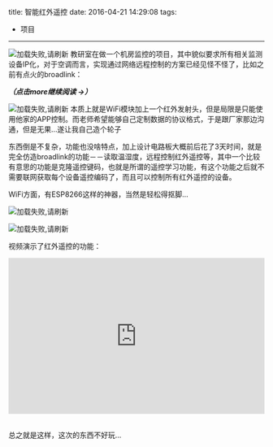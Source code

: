 title: 智能红外遥控
date: 2016-04-21 14:29:08
tags:
- 项目
---
![加载失败,请刷新](/img/IRemote2.jpg)
教研室在做一个机房监控的项目，其中貌似要求所有相关监测设备IP化，对于空调而言，实现通过网络远程控制的方案已经见怪不怪了，比如之前有点火的broadlink：

***（点击more继续阅读 ->）***
<!--more-->
![加载失败,请刷新](/img/IRemote4.jpg)
本质上就是WiFi模块加上一个红外发射头，但是局限是只能使用他家的APP控制。而老师希望能够自己定制数据的协议格式，于是跟厂家那边沟通，但是无果...遂让我自己造个轮子

东西倒是不复杂，功能也没啥特点，加上设计电路板大概前后花了3天时间，就是完全仿造broadlink的功能－－读取温湿度，远程控制红外遥控等，其中一个比较有意思的功能是克隆遥控键码，也就是所谓的遥控学习功能，有这个功能之后就不需要联网获取每个设备遥控编码了，而且可以控制所有红外遥控的设备。

WiFi方面，有ESP8266这样的神器，当然是轻松得抠脚...

![加载失败,请刷新](/img/IRemote3.png)

![加载失败,请刷新](/img/IRemote1.jpg)

视频演示了红外遥控的功能：
<div style="height: 0;padding-bottom: 61%;position: relative;">
<iframe width="560" height="315" src="http://player.youku.com/embed/XMTU0NDEwMDk4OA" frameborder="0" allowfullscreen="" style="position: absolute;height: 100%;width: 100%;"></iframe>
</div>

<br />


总之就是这样，这次的东西不好玩...


